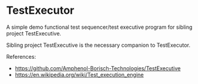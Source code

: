 # TestExecutor
A simple demo functional test sequencer/test executive program for sibling project TestExecutive.
    
  Sibling project TestExecutive is the necessary companion to TestExecutor.
  
  References:
  - https://github.com/Amphenol-Borisch-Technologies/TestExecutive
  - https://en.wikipedia.org/wiki/Test_execution_engine
